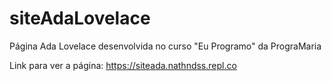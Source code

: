 # siteAdaLovelace
Página Ada Lovelace desenvolvida no curso "Eu Programo" da PrograMaria

Link para ver a página: https://siteada.nathndss.repl.co
